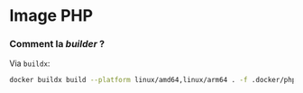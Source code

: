 # Image PHP

### Comment la _builder_ ?

Via `buildx`:

```bash
docker buildx build --platform linux/amd64,linux/arm64 . -f .docker/php/Dockerfile -t pierrelemee/mij-frankenphp
```